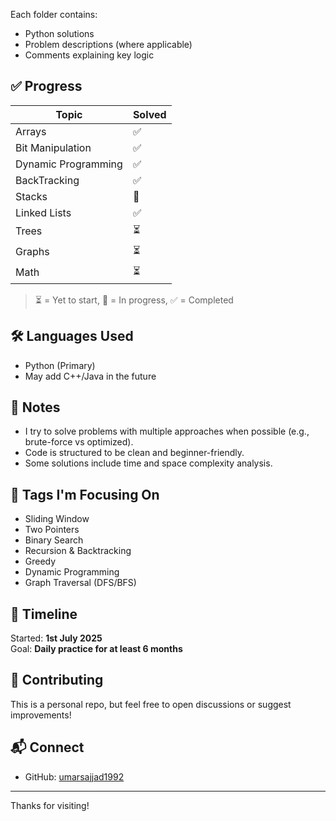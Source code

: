 
Each folder contains:
- Python solutions
- Problem descriptions (where applicable)
- Comments explaining key logic

## ✅ Progress

| Topic               | Solved |
|-------------------- |--------|
| Arrays              | ✅     |
| Bit Manipulation    | ✅     |
| Dynamic Programming | ✅     |
| BackTracking        | ✅     |
| Stacks              | 🔄     |
| Linked Lists        | ✅     |
| Trees               | ⏳     |
| Graphs              | ⏳     |
| Math                | ⏳     |

> ⏳ = Yet to start, 🔄 = In progress, ✅ = Completed

## 🛠️ Languages Used
- Python (Primary)
- May add C++/Java in the future

## 📌 Notes

- I try to solve problems with multiple approaches when possible (e.g., brute-force vs optimized).
- Code is structured to be clean and beginner-friendly.
- Some solutions include time and space complexity analysis.

## 🧩 Tags I'm Focusing On

- Sliding Window
- Two Pointers
- Binary Search
- Recursion & Backtracking
- Greedy
- Dynamic Programming
- Graph Traversal (DFS/BFS)

## 📅 Timeline

Started: **1st July 2025**  
Goal: **Daily practice for at least 6 months**

## 🤝 Contributing

This is a personal repo, but feel free to open discussions or suggest improvements!

## 📬 Connect

- GitHub: [umarsajjad1992](https://github.com/umarsajjad1992)

---

Thanks for visiting!
